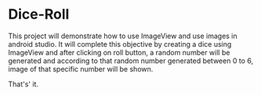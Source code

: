 # Dice-Roll
This project will demonstrate how to use ImageView and use images in android studio. It will complete this objective by creating a dice using ImageView and after clicking on roll button, a random number will be generated and according to that random number generated between 0 to 6, image of that specific number will be shown.

That's' it.

